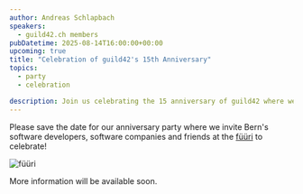 ```yaml
---
author: Andreas Schlapbach
speakers:
  - guild42.ch members
pubDatetime: 2025-08-14T16:00:00+00:00
upcoming: true
title: "Celebration of guild42's 15th Anniversary"
topics:
  - party
  - celebration

description: Join us celebrating the 15 anniversary of guild42 where we invite Bern's software developers, software companies and all our friends for a big party at the füüri!
---
```


Please save the date for our anniversary party where we invite Bern's software developers, software companies and friends at the [füüri](https://www.fueueri.ch/) to celebrate!

![füüri](https://image.jimcdn.com/app/cms/image/transf/dimension=950x10000:format=jpg/path/s4851942e8d59e01c/image/if0f4686e2ea30211/version/1638873072/f%C3%BC%C3%BCri-story.jpg)

More information will be available soon.
